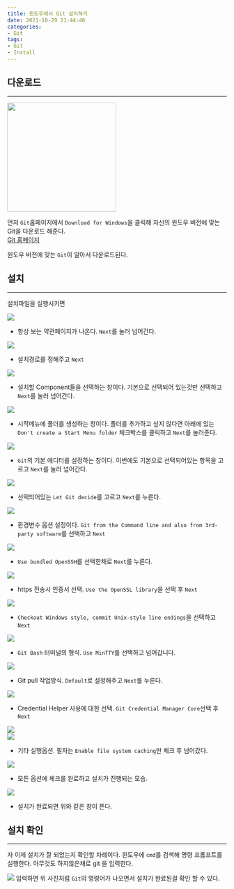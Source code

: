 ```yaml
---
title: 윈도우에서 Git 설치하기
date: 2021-10-29 21:44:46
categories: 
- Git
tags: 
- Git
- Install
---
```





다운로드
---
---
<img src="/images/git_install/git_install_1.png" width="250">   

먼저 `Git`홈페이지에서 `Download for Windows`을 클릭해 자신의 윈도우 버전에 맞는 Git을 다운로드 해준다.   
    [Git 홈페이지](https://git-scm.com/)   

윈도우 버전에 맞는 `Git`이 알아서 다운로드된다.

설치
---
---
설치파일을 실행시키면  

![](/images/git_install/git_install_2.png)   
* 항상 보는 약관페이지가 나온다. `Next`를 눌러 넘어간다.   

![](/images/git_install/git_install_3.png)   
* 설치경로를 정해주고 `Next`

![](/images/git_install/git_install_4.png)   
* 설치할 Component들을 선택하는 창이다. 기본으로 선택되어 있는것만 선택하고 `Next`를 눌러 넘어간다.

![](/images/git_install/git_install_5.png)   
* 시작메뉴에 폴더를 생성하는 창이다. 폴더를 추가하고 싶지 않다면 아래에 있는 `Don't create a Start Menu folder` 체크박스를 클릭하고 `Next`를 눌러준다.

![](/images/git_install/git_install_6.png)   
* `Git`의 기본 에디터를 설정하는 창이다. 이번에도 기본으로 선택되어있는 항목을 고르고 `Next`를 눌러 넘어간다.

![](/images/git_install/git_install_7.png)   
* 선택되어있는 `Let Git decide`를 고르고 `Next`를 누른다.

![](/images/git_install/git_install_8.png)   
* 환경변수 옵션 설정이다. `Git from the Command line and also from 3rd-party software`를 선택하고 `Next`

![](/images/git_install/git_install_9.png)   
* `Use bundled OpenSSH`를 선택한채로 `Next`를 누른다.

![](/images/git_install/git_install_10.png)   
* https 전송시 인증서 선택. `Use the OpenSSL library`을 선택 후 `Next`

![](/images/git_install/git_install_11.png)   
* `Checkout Windows style, commit Unix-style line endings`을 선택하고 `Next`

![](/images/git_install/git_install_12.png)   
* `Git Bash` 터미널의 형식. `Use MinTTY`를 선택하고 넘어갑니다.

![](/images/git_install/git_install_13.png)   
* Git pull 작업방식. `Default`로 설정해주고 `Next`를 누른다.

![](/images/git_install/git_install_14.png)   
* Credential Helper 사용에 대한 선택. `Git Credential Manager Core`선택 후 `Next`

![](/images/git_install/git_install_15.png)   
![](/images/git_install/git_install_16.png)   
* 기타 실행옵션. 필자는 `Enable file system caching`만 체크 후 넘어갔다.

![](/images/git_install/git_install_17.png)   
* 모든 옵션에 체크를 완료하고 설치가 진행되는 모습.

![](/images/git_install/git_install_18.png)   
* 설치가 완료되면 위와 같은 창이 뜬다.

설치 확인
---
---
자 이제 설치가 잘 되었는지 확인할 차례이다.
윈도우에 `cmd`를 검색해 명령 프롬프트를 실행한다.
아무것도 하지않은채로 git 을 입력한다.   

![](/images/git_install/git_install_19.png)
입력하면 위 사진처럼 `Git`의 명령어가 나오면서 설치가 완료된걸 확인 할 수 있다.